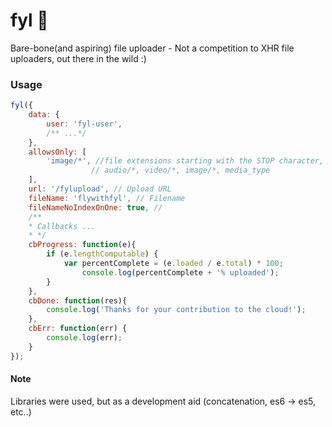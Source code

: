 # fyl :paperclip:
Bare-bone(and aspiring) file uploader - Not a competition to XHR file uploaders, out there in the wild :)

### Usage
```javascript
fyl({
    data: {
        user: 'fyl-user',
        /** ...*/ 
    },
    allowsOnly: [
        'image/*', //file extensions starting with the STOP character, e.g: .gif, .jpg, .png, .doc, 
                  // audio/*, video/*, image/*, media_type
    ],
    url: '/fylupload', // Upload URL
    fileName: 'flywithfyl', // Filename
    fileNameNoIndexOnOne: true, // 
    /**
    * Callbacks ...
    * */
    cbProgress: function(e){
        if (e.lengthComputable) {
            var percentComplete = (e.loaded / e.total) * 100;
                console.log(percentComplete + '% uploaded');
        }
    },
    cbDone: function(res){
        console.log('Thanks for your contribution to the cloud!');
    },
    cbErr: function(err) {
        console.log(err);
    }
});

```


#### Note
Libraries were used, but as a development aid (concatenation, es6 -> es5, etc..)
